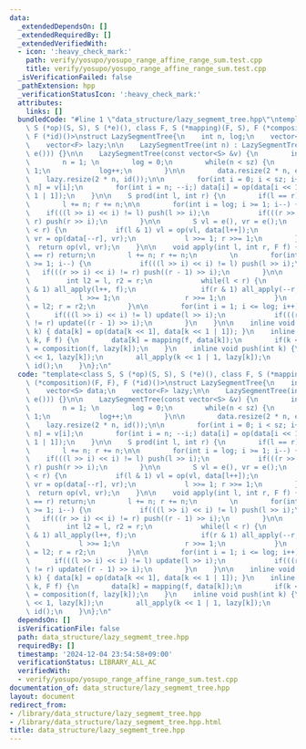 ```yaml
---
data:
  _extendedDependsOn: []
  _extendedRequiredBy: []
  _extendedVerifiedWith:
  - icon: ':heavy_check_mark:'
    path: verify/yosupo/yosupo_range_affine_range_sum.test.cpp
    title: verify/yosupo/yosupo_range_affine_range_sum.test.cpp
  _isVerificationFailed: false
  _pathExtension: hpp
  _verificationStatusIcon: ':heavy_check_mark:'
  attributes:
    links: []
  bundledCode: "#line 1 \"data_structure/lazy_segmemt_tree.hpp\"\ntemplate<class S,\
    \ S (*op)(S, S), S (*e)(), class F, S (*mapping)(F, S), F (*composition)(F, F),\
    \ F (*id)()>\nstruct LazySegmentTree{\n    int n, log;\n    vector<S> data;\n\
    \    vector<F> lazy;\n\n    LazySegmentTree(int n) : LazySegmentTree(vector<S>(n,\
    \ e())) {}\n\n    LazySegmentTree(const vector<S> &v) {\n        int sz = v.size();\n\
    \        n = 1; \n        log = 0;\n        while(n < sz) {\n            n <<=\
    \ 1;\n            log++;\n        }\n\n        data.resize(2 * n, e());\n    \
    \    lazy.resize(2 * n, id());\n\n        for(int i = 0; i < sz; i++) data[i +\
    \ n] = v[i];\n        for(int i = n; --i;) data[i] = op(data[i << 1], data[i <<\
    \ 1 | 1]);\n    }\n\n    S prod(int l, int r) {\n        if(l == r) return e();\n\
    \        l += n; r += n;\n\n        for(int i = log; i >= 1; i--) {\n        \
    \    if(((l >> i) << i) != l) push(l >> i);\n            if(((r >> i) << i) !=\
    \ r) push(r >> i);\n        }\n\n        S vl = e(), vr = e();\n        while(l\
    \ < r) {\n            if(l & 1) vl = op(vl, data[l++]);\n            if(r & 1)\
    \ vr = op(data[--r], vr);\n            l >>= 1; r >>= 1;\n        }\n\n      \
    \  return op(vl, vr);\n    }\n\n    void apply(int l, int r, F f) {\n        if(l\
    \ == r) return;\n        l += n; r += n;\n        \n        for(int i = log; i\
    \ >= 1; i--) {\n            if(((l >> i) << i) != l) push(l >> i);\n         \
    \   if(((r >> i) << i) != r) push((r - 1) >> i);\n        }\n\n        {\n   \
    \         int l2 = l, r2 = r;\n            while(l < r) {\n                if(l\
    \ & 1) all_apply(l++, f);\n                if(r & 1) all_apply(--r, f);\n    \
    \            l >>= 1;\n                r >>= 1;\n            }\n            l\
    \ = l2; r = r2;\n        }\n\n        for(int i = 1; i <= log; i++) {\n      \
    \      if(((l >> i) << i) != l) update(l >> i);\n            if(((r >> i) << i)\
    \ != r) update((r - 1) >> i);\n        }\n    }\n\n    inline void update(int\
    \ k) { data[k] = op(data[k << 1], data[k << 1 | 1]); }\n    inline void all_apply(int\
    \ k, F f) {\n        data[k] = mapping(f, data[k]);\n        if(k < n) lazy[k]\
    \ = composition(f, lazy[k]);\n    }\n    inline void push(int k) {\n        all_apply(k\
    \ << 1, lazy[k]);\n        all_apply(k << 1 | 1, lazy[k]);\n        lazy[k] =\
    \ id();\n    }\n};\n"
  code: "template<class S, S (*op)(S, S), S (*e)(), class F, S (*mapping)(F, S), F\
    \ (*composition)(F, F), F (*id)()>\nstruct LazySegmentTree{\n    int n, log;\n\
    \    vector<S> data;\n    vector<F> lazy;\n\n    LazySegmentTree(int n) : LazySegmentTree(vector<S>(n,\
    \ e())) {}\n\n    LazySegmentTree(const vector<S> &v) {\n        int sz = v.size();\n\
    \        n = 1; \n        log = 0;\n        while(n < sz) {\n            n <<=\
    \ 1;\n            log++;\n        }\n\n        data.resize(2 * n, e());\n    \
    \    lazy.resize(2 * n, id());\n\n        for(int i = 0; i < sz; i++) data[i +\
    \ n] = v[i];\n        for(int i = n; --i;) data[i] = op(data[i << 1], data[i <<\
    \ 1 | 1]);\n    }\n\n    S prod(int l, int r) {\n        if(l == r) return e();\n\
    \        l += n; r += n;\n\n        for(int i = log; i >= 1; i--) {\n        \
    \    if(((l >> i) << i) != l) push(l >> i);\n            if(((r >> i) << i) !=\
    \ r) push(r >> i);\n        }\n\n        S vl = e(), vr = e();\n        while(l\
    \ < r) {\n            if(l & 1) vl = op(vl, data[l++]);\n            if(r & 1)\
    \ vr = op(data[--r], vr);\n            l >>= 1; r >>= 1;\n        }\n\n      \
    \  return op(vl, vr);\n    }\n\n    void apply(int l, int r, F f) {\n        if(l\
    \ == r) return;\n        l += n; r += n;\n        \n        for(int i = log; i\
    \ >= 1; i--) {\n            if(((l >> i) << i) != l) push(l >> i);\n         \
    \   if(((r >> i) << i) != r) push((r - 1) >> i);\n        }\n\n        {\n   \
    \         int l2 = l, r2 = r;\n            while(l < r) {\n                if(l\
    \ & 1) all_apply(l++, f);\n                if(r & 1) all_apply(--r, f);\n    \
    \            l >>= 1;\n                r >>= 1;\n            }\n            l\
    \ = l2; r = r2;\n        }\n\n        for(int i = 1; i <= log; i++) {\n      \
    \      if(((l >> i) << i) != l) update(l >> i);\n            if(((r >> i) << i)\
    \ != r) update((r - 1) >> i);\n        }\n    }\n\n    inline void update(int\
    \ k) { data[k] = op(data[k << 1], data[k << 1 | 1]); }\n    inline void all_apply(int\
    \ k, F f) {\n        data[k] = mapping(f, data[k]);\n        if(k < n) lazy[k]\
    \ = composition(f, lazy[k]);\n    }\n    inline void push(int k) {\n        all_apply(k\
    \ << 1, lazy[k]);\n        all_apply(k << 1 | 1, lazy[k]);\n        lazy[k] =\
    \ id();\n    }\n};\n"
  dependsOn: []
  isVerificationFile: false
  path: data_structure/lazy_segmemt_tree.hpp
  requiredBy: []
  timestamp: '2024-12-04 23:54:58+09:00'
  verificationStatus: LIBRARY_ALL_AC
  verifiedWith:
  - verify/yosupo/yosupo_range_affine_range_sum.test.cpp
documentation_of: data_structure/lazy_segmemt_tree.hpp
layout: document
redirect_from:
- /library/data_structure/lazy_segmemt_tree.hpp
- /library/data_structure/lazy_segmemt_tree.hpp.html
title: data_structure/lazy_segmemt_tree.hpp
---
```

